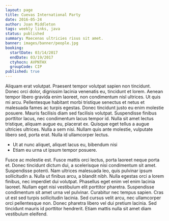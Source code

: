 ```yaml
---
layout: page
title: Cuevas International Party
date: 2016-05-24
author: Joan Middleton
tags: weekly links, java
status: published
summary: Maecenas ultricies risus sit amet.
banner: images/banner/people.jpg
booking:
  startDate: 03/14/2017
  endDate: 03/19/2017
  ctyhocn: AVPNTHX
  groupCode: CIP
published: true
---
```

Aliquam erat volutpat. Praesent tempor volutpat sapien non tincidunt. Donec orci dolor, dignissim lacinia venenatis eu, tincidunt et lorem. Aenean tempor libero gravida enim laoreet, non condimentum nisl ultrices. Ut quis mi arcu. Pellentesque habitant morbi tristique senectus et netus et malesuada fames ac turpis egestas. Donec tincidunt justo eu enim molestie posuere. Mauris facilisis diam sed facilisis volutpat. Suspendisse finibus porttitor lacus, nec condimentum lacus tempor id. Nulla sit amet lectus tristique, aliquam augue eu, placerat ex. Quisque eget tellus a augue ultricies ultrices. Nulla a sem nisi. Nullam quis ante molestie, vulputate libero sed, porta erat. Nulla id ullamcorper lectus.

* Ut at nunc aliquet, aliquet lacus eu, bibendum nisi
* Etiam eu urna ut ipsum tempor posuere.

Fusce ac molestie est. Fusce mattis orci lectus, porta laoreet neque porta et. Donec tincidunt dictum dui, a scelerisque nisi condimentum sit amet. Suspendisse potenti. Nam ultrices malesuada leo, quis pulvinar ipsum sollicitudin a. Nulla ut finibus arcu, a blandit nibh. Nulla egestas orci a lorem finibus, nec imperdiet dui volutpat.
Phasellus eget enim vel enim lacinia laoreet. Nullam eget nisi vestibulum elit porttitor pharetra. Suspendisse condimentum sit amet urna vel pulvinar. Curabitur nec tempus sapien. Cras ut est sed turpis sollicitudin lacinia. Sed cursus velit arcu, nec ullamcorper orci pellentesque non. Donec pharetra libero vel dui pretium lacinia. Sed tincidunt mauris id porttitor hendrerit. Etiam mattis nulla sit amet diam vestibulum eleifend.
